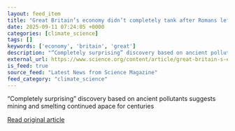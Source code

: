```yaml
---
layout: feed_item
title: "Great Britain’s economy didn’t completely tank after Romans left, countering conventional wisdom"
date: 2025-09-11 07:24:05 +0000
categories: [climate_science]
tags: []
keywords: ['economy', 'britain', 'great']
description: "“Completely surprising” discovery based on ancient pollutants suggests mining and smelting continued apace for centuries"
external_url: https://www.science.org/content/article/great-britain-s-economy-didn-t-completely-tank-after-romans-left-countering
is_feed: true
source_feed: "Latest News from Science Magazine"
feed_category: "climate_science"
---
```


“Completely surprising” discovery based on ancient pollutants suggests mining and smelting continued apace for centuries

[Read original article](https://www.science.org/content/article/great-britain-s-economy-didn-t-completely-tank-after-romans-left-countering)
